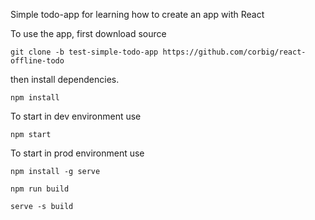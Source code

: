 Simple todo-app for learning how to create an app with React

To use the app, first download source 

```shell
git clone -b test-simple-todo-app https://github.com/corbig/react-offline-todo
```
then install dependencies.

```shell
npm install
```

To start in dev environment use 

```shell
npm start
```
To start in prod environment use
```shell
npm install -g serve

npm run build

serve -s build
```
